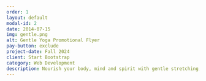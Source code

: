 ```yaml
---
order: 1
layout: default
modal-id: 2
date: 2014-07-15
img: gentle.png
alt: Gentle Yoga Promotional Flyer
pay-button: exclude
project-date: Fall 2024
client: Start Bootstrap
category: Web Development
description: Nourish your body, mind and spirit with gentle stretching, breathwork and meditation. Participants must be able to get up and down from the floor. You will be empowered to adapt movement to your unique physical ability. Come enjoy the physical, mental and emotional benefits of this ancient practice. Register in person at Park and Rec. or by calling 414-423-2790.
---
```


